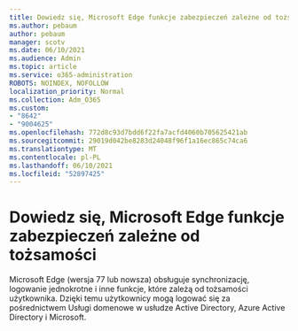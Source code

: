 ```yaml
---
title: Dowiedz się, Microsoft Edge funkcje zabezpieczeń zależne od tożsamości
ms.author: pebaum
author: pebaum
manager: scotv
ms.date: 06/10/2021
ms.audience: Admin
ms.topic: article
ms.service: o365-administration
ROBOTS: NOINDEX, NOFOLLOW
localization_priority: Normal
ms.collection: Adm_O365
ms.custom:
- "8642"
- "9004625"
ms.openlocfilehash: 772d8c93d7bdd6f22fa7acfd4060b705625421ab
ms.sourcegitcommit: 29019d042be8283d24048f96f1a16ec865c74ca6
ms.translationtype: MT
ms.contentlocale: pl-PL
ms.lasthandoff: 06/10/2021
ms.locfileid: "52897425"
---
```

# <a name="learn-how-microsoft-edge-supports-identity-dependent-security-features"></a>Dowiedz się, Microsoft Edge funkcje zabezpieczeń zależne od tożsamości

Microsoft Edge (wersja 77 lub nowsza) obsługuje synchronizację, logowanie jednokrotne i inne funkcje, które zależą od tożsamości użytkownika. Dzięki temu użytkownicy mogą logować się za pośrednictwem Usługi domenowe w usłudze Active Directory, Azure Active Directory i Microsoft.
